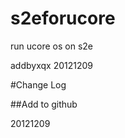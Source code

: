 s2eforucore
===========

run ucore os on s2e

addbyxqx 20121209


#Change Log

##Add to github
 
 20121209